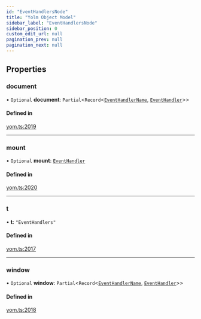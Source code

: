 ```yaml
---
id: "EventHandlersNode"
title: "Yolm Object Model"
sidebar_label: "EventHandlersNode"
sidebar_position: 0
custom_edit_url: null
pagination_prev: null
pagination_next: null
---
```


## Properties

### document

• `Optional` **document**: `Partial`<`Record`<[`EventHandlerName`](../modules.md#eventhandlername), [`EventHandler`](../modules.md#eventhandler)\>\>

#### Defined in

[yom.ts:2019](https://github.com/yolmio/boost/blob/964b449/src/yom.ts#L2019)

___

### mount

• `Optional` **mount**: [`EventHandler`](../modules.md#eventhandler)

#### Defined in

[yom.ts:2020](https://github.com/yolmio/boost/blob/964b449/src/yom.ts#L2020)

___

### t

• **t**: ``"EventHandlers"``

#### Defined in

[yom.ts:2017](https://github.com/yolmio/boost/blob/964b449/src/yom.ts#L2017)

___

### window

• `Optional` **window**: `Partial`<`Record`<[`EventHandlerName`](../modules.md#eventhandlername), [`EventHandler`](../modules.md#eventhandler)\>\>

#### Defined in

[yom.ts:2018](https://github.com/yolmio/boost/blob/964b449/src/yom.ts#L2018)
